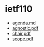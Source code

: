 # ietf110

* [agenda.md](./agenda.md)
* [agnostic.pdf](./agnostic.pdf)
* [chair.pdf](./chair.pdf)
* [scope.pdf](./scope.pdf)
